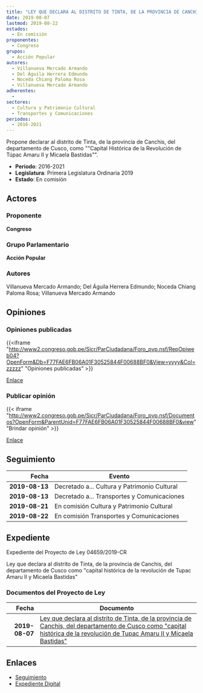 ```yaml
---
title: "LEY QUE DECLARA AL DISTRITO DE TINTA, DE LA PROVINCIA DE CANCHIS, DEL DEPARTAMENTO DE CUSCO COMO 'CAPITAL HISTÓRICA DE LA REVOLUCIÓN DE TUPAC AMARU II Y MICAELA BASTIDAS'."
date: 2019-08-07
lastmod: 2019-08-22
estados: 
  - En comisión
proponentes: 
  - Congreso
grupos: 
  - Acción Popular
autores: 
  - Villanueva Mercado Armando
  - Del Águila Herrera Edmundo
  - Noceda Chiang Paloma Rosa
  - Villanueva Mercado Armando
adherentes: 
  - 
sectores: 
  - Cultura y Patrimonio Cultural
  - Transportes y Comunicaciones
periodos: 
  - 2016-2021
---
```


Propone declarar al distrito de Tinta, de la provincia de Canchis, del departamento de Cusco, como ""Capital Histórica de la Revolución de Túpac Amaru II y Micaela Bastidas"".

- **Periodo**: 2016-2021
- **Legislatura**: Primera Legislatura Ordinaria 2019
- **Estado**: En comisión

## Actores

### Proponente

**Congreso**

### Grupo Parlamentario

**Acción Popular**

### Autores

Villanueva Mercado Armando; Del Águila Herrera Edmundo; Noceda Chiang Paloma Rosa; Villanueva Mercado Armando


## Opiniones

### Opiniones publicadas

{{<iframe "http://www2.congreso.gob.pe/Sicr/ParCiudadana/Foro_pvp.nsf/RepOpiweb04?OpenForm&Db=F77FAE6FB06A01F30525844F00688BF0&View=yyyy&Col=zzzzz" "Opiniones publicadas" >}}

[Enlace](http://www2.congreso.gob.pe/Sicr/ParCiudadana/Foro_pvp.nsf/RepOpiweb04?OpenForm&Db=F77FAE6FB06A01F30525844F00688BF0&View=yyyy&Col=zzzzz)
### Publicar opinión

{{< iframe "http://www2.congreso.gob.pe/Sicr/ParCiudadana/Foro_pvp.nsf/Documentos?OpenForm&ParentUnid=F77FAE6FB06A01F30525844F00688BF0&view" "Brindar opinión" >}}

[Enlace](http://www2.congreso.gob.pe/Sicr/ParCiudadana/Foro_pvp.nsf/Documentos?OpenForm&ParentUnid=F77FAE6FB06A01F30525844F00688BF0&view)

## Seguimiento

| Fecha | Evento |
|------:|--------|
| **2019-08-13** | Decretado a... Cultura y Patrimonio Cultural|
| **2019-08-13** | Decretado a... Transportes y Comunicaciones|
| **2019-08-21** | En comisión Cultura y Patrimonio Cultural|
| **2019-08-22** | En comisión Transportes y Comunicaciones|


## Expediente

Expediente del Proyecto de Ley 04659/2019-CR

Ley que declara al distrito de Tinta, de la provincia de Canchis, del departamento de Cusco como "capital histórica de la revolución de Tupac Amaru II y Micaela Bastidas"


### Documentos del Proyecto de Ley

| Fecha | Documento |
|------:|--------|
| **2019-08-07** | [Ley que declara al distrito de Tinta, de la provincia de Canchis, del departamento de Cusco como "capital histórica de la revolución de Tupac Amaru II y Micaela Bastidas"](http://www.leyes.congreso.gob.pe/Documentos/2016_2021/Proyectos_de_Ley_y_de_Resoluciones_Legislativas/PL0465920190807.pdf) |

## Enlaces 

- [Seguimiento](http://www2.congreso.gob.pehttp://www2.congreso.gob.pe/Sicr/TraDocEstProc/CLProLey2016.nsf/f7fff46988ca05b1052578e100829cc7/056715b649d3d4bc0525844f0072fb31?OpenDocument)
- [Expediente Digital](http://www2.congreso.gob.pehttp://www2.congreso.gob.pe/Sicr/TraDocEstProc/CLProLey2016.nsf/f7fff46988ca05b1052578e100829cc7/056715b649d3d4bc0525844f0072fb31?OpenDocument&Click=05257FB7005EB655.eb71d0cf91d8294e05256cdf006b5706/$Body/0.1C6C)
